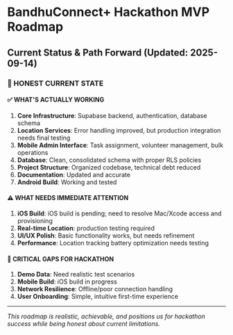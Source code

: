 # BandhuConnect+ Hackathon MVP Roadmap

## Current Status & Path Forward (Updated: 2025-09-14)

### 🎯 HONEST CURRENT STATE

#### ✅ WHAT'S ACTUALLY WORKING

1. **Core Infrastructure**: Supabase backend, authentication, database schema
2. **Location Services**: Error handling improved, but production integration needs final testing
3. **Mobile Admin Interface**: Task assignment, volunteer management, bulk operations
4. **Database**: Clean, consolidated schema with proper RLS policies
5. **Project Structure**: Organized codebase, technical debt reduced
6. **Documentation**: Updated and accurate
7. **Android Build**: Working and tested

#### ⚠️ WHAT NEEDS IMMEDIATE ATTENTION

1. **iOS Build**: iOS build is pending; need to resolve Mac/Xcode access and provisioning
2. **Real-time Location**: production testing required
3. **UI/UX Polish**: Basic functionality works, but needs refinement
4. **Performance**: Location tracking battery optimization needs testing

#### 🔴 CRITICAL GAPS FOR HACKATHON

1. **Demo Data**: Need realistic test scenarios
2. **Mobile Build**: iOS build in progress
3. **Network Resilience**: Offline/poor connection handling
4. **User Onboarding**: Simple, intuitive first-time experience

---

*This roadmap is realistic, achievable, and positions us for hackathon success while being honest about current limitations.*
